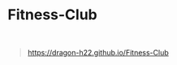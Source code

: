 # Fitness-Club

<br>

<!-- https://fitness-club-h.netlify.app/ -->

> https://dragon-h22.github.io/Fitness-Club
